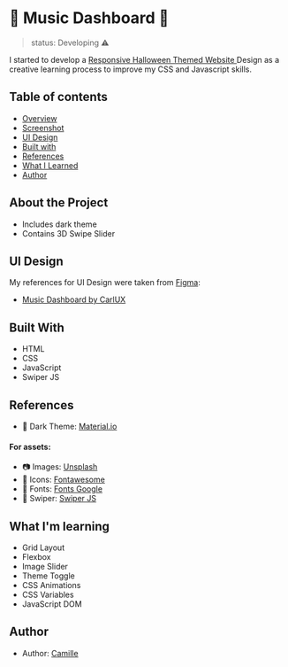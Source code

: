 ﻿# 🎤 Music Dashboard 🎤

> status: Developing ⚠️

 I started to develop a <a href="https://camille846.github.io/Responsive-Halloween-Website/">Responsive Halloween Themed Website </a> Design as a creative learning process to improve my CSS and Javascript skills. 
 
 ## Table of contents

- [Overview](#about-the-project)
- [Screenshot](#screenshot)
- [UI Design](#ui-design)
- [Built with](#built-with)
- [References](#references)
- [What I Learned](#what-i-learned)
- [Author](#author)

## About the Project

* Includes dark theme
* Contains 3D Swipe Slider

## UI Design
My references for UI Design were taken from <a href="figma.com">Figma</a>:
* <a href="https://www.figma.com/community/file/824970348782659324/Music-Dashboard">Music Dashboard by CarlUX</a>


## Built With
* HTML
* CSS
* JavaScript
* Swiper JS

## References
* 🔗 Dark Theme: <a href="https://material.io/design/color/dark-theme.html">Material.io</a> 

<h4> For assets:</h4>

* 📷 Images:  <a href="https://unsplash.com">Unsplash</a>
* 📁 Icons: <a href="https://fontawesome.com">Fontawesome</a> 
* 📁 Fonts: <a href="https://fonts.google.com/">Fonts Google</a>
* 📁 Swiper: <a href="https://swiperjs.com/">Swiper JS</a>

## What I'm learning
* Grid Layout
* Flexbox
* Image Slider
* Theme Toggle
* CSS Animations
* CSS Variables
* JavaScript DOM

## Author
- Author: [Camille](https://github.com/Camille846)

